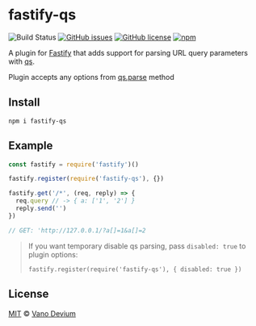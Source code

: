 # fastify-qs

![Build Status](https://img.shields.io/github/actions/workflow/status/vanodevium/fastify-qs/ci.yaml)
[![GitHub issues](https://img.shields.io/github/issues/vanodevium/fastify-qs)](https://github.com/vanodevium/fastify-qs/issues)
[![GitHub license](https://img.shields.io/github/license/vanodevium/fastify-qs)](https://github.com/vanodevium/fastify-qs/blob/master/LICENSE.MD)
[![npm](https://img.shields.io/npm/v/fastify-qs)](https://www.npmjs.com/package/fastify-qs)

A plugin for [Fastify](https://fastify.io/) that adds support for parsing URL query parameters with [qs](https://www.npmjs.com/package/qs).

Plugin accepts any options from [qs.parse](https://www.npmjs.com/package/qs#parsing-objects) method

## Install
```
npm i fastify-qs
```

## Example

```js
const fastify = require('fastify')()

fastify.register(require('fastify-qs'), {})

fastify.get('/*', (req, reply) => {
  req.query // -> { a: ['1', '2'] }
  reply.send('')
})

// GET: 'http://127.0.0.1/?a[]=1&a[]=2
```

> If you want temporary disable qs parsing, pass `disabled: true` to plugin options:
> ```
> fastify.register(require('fastify-qs'), { disabled: true })
> ```

## License

[MIT](./LICENSE.MD) © [Vano Devium](https://www.devium.me/)
